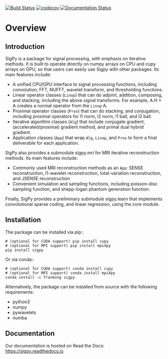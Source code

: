 [![Build Status](https://travis-ci.com/mikgroup/sigpy.svg?branch=master)](https://travis-ci.com/mikgroup/sigpy)
[![codecov](https://codecov.io/gh/mikgroup/sigpy/branch/master/graph/badge.svg)](https://codecov.io/gh/mikgroup/sigpy)
[![Documentation Status](https://readthedocs.org/projects/sigpy/badge/?version=latest)](https://sigpy.readthedocs.io/en/latest/?badge=latest)

Overview
========

Introduction
------------
SigPy is a package for signal processing, with emphasis on iterative methods. It is built to operate directly on numpy arrays on CPU and cupy arrays on GPU, so that users can easily use Sigpy with other packages. Its main features include:

- A unified CPU/GPU interface to signal processing functions, including convolution, FFT, NUFFT, wavelet transform, and thresholding functions.
- Linear operator classes (``Linop``) that can do adjoint, addition, composing, and stacking, including the above signal transforms. 
  For example, A.H * A creates a normal operator from the ``Linop`` A.
- Proximal operator classes (``Prox``) that can do stacking, and conjugation, including proximal operators for l1 norm, l2 norm, l1 ball, and l2 ball.
- Iterative algorithm classes (``Alg``) that include conjugate gradient, (accelerated/proximal) gradient method, and primal dual hybrid gradient.
- Application classes (``App``) that wrap ``Alg``, ``Linop``, and ``Prox`` to form a final deliverable for each application.

SigPy also provides a submodule sigpy.mri for MRI iterative reconstruction methods. Its main features include:

- Commonly used MRI reconstruction methods as an ``App``: SENSE reconstruction, l1-wavelet reconstruction, total-variation reconstruction, and JSENSE reconstruction
- Convenient simulation and sampling functions, including poisson-disc sampling function, and shepp-logan phantom generation function.

Finally, SigPy provides a preliminary submodule sigpy.learn that implements convolutional sparse coding, and linear regression, using the core module.

Installation
------------
The package can be installed via pip::

	# (optional for CUDA support) pip install cupy
	# (optional for MPI support) pip install mpi4py
	pip install sigpy

	
Or via conda::

	# (optional for CUDA support) conda install cupy
	# (optional for MPI support) conda install mpi4py
	conda install -c frankong sigpy

Alternatively, the package can be installed from source with the following requirements:

- python3
- numpy
- pywavelets
- numba

Documentation
-------------
Our documentation is hosted on Read the Docs: https://sigpy.readthedocs.io
